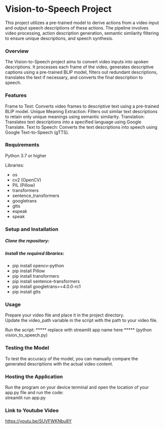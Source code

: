 # Vision-to-Speech Project
This project utilizes a pre-trained model to derive actions from a video input and output speech descriptions of these actions. The pipeline involves video processing, action description generation, semantic similarity filtering to ensure unique descriptions, and speech synthesis.


### Overview
The Vision-to-Speech project aims to convert video inputs into spoken descriptions. It processes each frame of the video, generates descriptive captions using a pre-trained BLIP model, filters out redundant descriptions, translates the text if necessary, and converts the final description to speech.

### Features
Frame to Text: Converts video frames to descriptive text using a pre-trained BLIP model.
Unique Meaning Extraction: Filters out similar text descriptions to retain only unique meanings using semantic similarity.
Translation: Translates text descriptions into a specified language using Google Translate.
Text to Speech: Converts the text descriptions into speech using Google Text-to-Speech (gTTS).

### Requirements
Python 3.7 or higher

Libraries:

- os
- cv2 (OpenCV)
- PIL (Pillow)
- transformers
- sentence_transformers
- googletrans
- gtts
- espeak
- speak

### Setup and Installation

##### Clone the repository:
##### Install the required libraries:
- pip install opencv-python
- pip install Pillow
- pip install transformers
- pip install sentence-transformers
- pip install googletrans==4.0.0-rc1
- pip install gtts

### Usage
Prepare your video file and place it in the project directory.    
Update the video_path variable in the script with the path to your video file.

Run the script:
***** replace with streamlit app name here ***** (python vision_to_speech.py)

### Testing the Model
To test the accuracy of the model, you can manually compare the generated descriptions with the actual video content. 


### Hosting the Application
Run the program on your device terminal and open the location of your app.py file and run the code:    
streamlit run app.py

### Link to Youtube Video
https://youtu.be/SUVFWKNbu8Y
